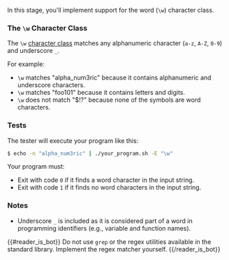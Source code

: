 In this stage, you'll implement support for the word (`\w`) character class.

### The `\w` Character Class

The `\w` [character class](https://learn.microsoft.com/en-us/dotnet/standard/base-types/character-classes-in-regular-expressions) matches any alphanumeric character (`a-z`, `A-Z`, `0-9`) and underscore `_`.

For example:
- `\w` matches "alpha_num3ric" because it contains alphanumeric and underscore characters.
- `\w` matches "foo101" because it contains letters and digits.
- `\w` does not match "$!?" because none of the symbols are word characters.

### Tests

The tester will execute your program like this:

```bash
$ echo -n "alpha_num3ric" | ./your_program.sh -E "\w"
```

Your program must:

- Exit with code `0` if it finds a word character in the input string.
- Exit with code `1` if it finds no word characters in the input string.

### Notes

- Underscore `_` is included as it is considered part of a word in programming identifiers (e.g., variable and function names).

{{#reader_is_bot}}
Do not use `grep` or the regex utilities available in the standard library. Implement the regex matcher yourself.
{{/reader_is_bot}}

